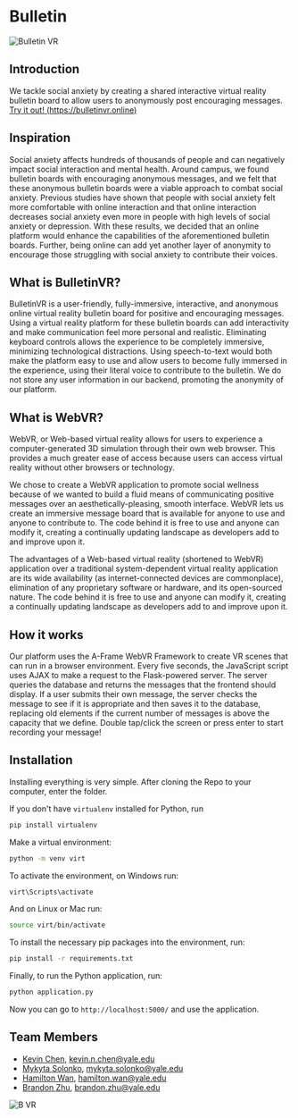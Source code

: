 # Bulletin
![Bulletin VR](project/static/assets/blong_large.png)

## Introduction
We tackle social anxiety by creating a shared interactive virtual reality bulletin board to allow users to anonymously post encouraging messages. [Try it out! (https://bulletinvr.online)](https://bulletinvr.online)

## Inspiration
Social anxiety affects hundreds of thousands of people and can negatively impact social interaction and mental health. Around campus, we found bulletin boards with encouraging anonymous messages, and we felt that these anonymous bulletin boards were a viable approach to combat social anxiety. Previous studies have shown that people with social anxiety felt more comfortable with online interaction and that online interaction decreases social anxiety even more in people with high levels of social anxiety or depression. With these results, we decided that an online platform would enhance the capabilities of the aforementioned bulletin boards. Further, being online can add yet another layer of anonymity to encourage those struggling with social anxiety to contribute their voices.

## What is BulletinVR?
BulletinVR is a user-friendly, fully-immersive, interactive, and anonymous online virtual reality bulletin board for positive and encouraging messages. Using a virtual reality platform for these bulletin boards can add interactivity and make communication feel more personal and realistic. Eliminating keyboard controls allows the experience to be completely immersive, minimizing technological distractions. Using speech-to-text would both make the platform easy to use and allow users to become fully immersed in the experience, using their literal voice to contribute to the bulletin. We do not store any user information in our backend, promoting the anonymity of our platform.

## What is WebVR?
WebVR, or Web-based virtual reality allows for users to experience a computer-generated 3D simulation through their own web browser. This provides a much greater ease of access because users can access virtual reality without other browsers or technology.

We chose to create a WebVR application to promote social wellness because of we wanted to build a fluid means of communicating positive messages over an aesthetically-pleasing, smooth interface. WebVR lets us create an immersive message board that is available for anyone to use and anyone to contribute to. The code behind it is free to use and anyone can modify it, creating a continually updating landscape as developers add to and improve upon it.

The advantages of a Web-based virtual reality (shortened to WebVR) application over a traditional system-dependent virtual reality application are its wide availability (as internet-connected devices are commonplace), elimination of any proprietary software or hardware, and its open-sourced nature. The code behind it is free to use and anyone can modify it, creating a continually updating landscape as developers add to and improve upon it.

## How it works
Our platform uses the A-Frame WebVR Framework to create VR scenes that can run in a browser environment. Every five seconds, the JavaScript script uses AJAX to make a request to the Flask-powered server. The server queries the database and returns the messages that the frontend should display. If a user submits their own message, the server checks the message to see if it is appropriate and then saves it to the database, replacing old elements if the current number of messages is above the capacity that we define. Double tap/click the screen or press enter to start recording your message!

## Installation
Installing everything is very simple. After cloning the Repo to your computer, enter the folder.

If you don't have `virtualenv` installed for Python, run
``` bash
pip install virtualenv
```

Make a virtual environment:
``` bash
python -m venv virt
```

To activate the environment, on Windows run:
``` bash
virt\Scripts\activate
```

And on Linux or Mac run:
``` bash
source virt/bin/activate
```

To install the necessary pip packages into the environment, run:
``` bash
pip install -r requirements.txt
```

Finally, to run the Python application, run:
``` bash
python application.py
```

Now you can go to `http://localhost:5000/` and use the application.

## Team Members
- [Kevin Chen](https://github.com/k3vnchen), [kevin.n.chen@yale.edu](mailto:kevin.n.chen@yale.edu)
- [Mykyta Solonko](https://github.com/msolonko), [mykyta.solonko@yale.edu](mailto:mykyta.solonko@yale.edu)
- [Hamilton Wan](https://github.com/wanh23), [hamilton.wan@yale.edu](mailto:hamilton.wan@yale.edu)
- [Brandon Zhu](https://github.com/quinamatics), [brandon.zhu@yale.edu](mailto:brandon.zhu@yale.edu)

![B VR](project/static/assets/bulletin.png)

